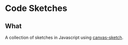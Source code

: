 # Code Sketches

## What
A collection of sketches in Javascript using [canvas-sketch](https://github.com/mattdesl/canvas-sketch]).
